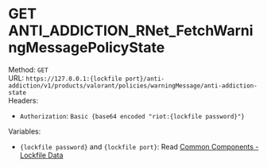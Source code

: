 # GET ANTI_ADDICTION_RNet_FetchWarningMessagePolicyState

Method: `GET`  
URL: `https://127.0.0.1:{lockfile port}/anti-addiction/v1/products/valorant/policies/warningMessage/anti-addiction-state`  
Headers:
 - `Authorization`: `Basic {base64 encoded "riot:{lockfile password}"}`

Variables:
 - `{lockfile password}` and `{lockfile port}`: Read [Common Components - Lockfile Data](../common-components.md#lockfile-data)

